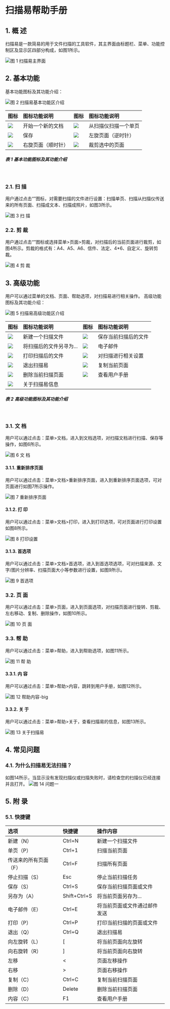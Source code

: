 # 扫描易帮助手册

## 1. 概 述
扫描易是一款简易的用于文件扫描的工具软件，其主界面由标题栏、菜单、功能控制区及显示区四部分构成，如图1所示。

![图 1 扫描易主界面](image/1.png)
<br>
## 2. 基本功能
基本功能图标及其功能介绍：

![图 2 扫描易基本功能区介绍](image/2.png)
<br>

|图标	|图标功能说明	|图标|	图标功能说明|
|:-----|:-------|:---------|:----------|
|![](image/icon1.png)|	开始一个新的文档	|![](image/icon4.png)|	从扫描仪扫描一个单页
|![](image/icon2.png)|	保存	|![](image/icon5.png)|	左旋页面（逆时针）
|![](image/icon3.png)|	右旋页面（顺时针）	|![](image/icon6.png)|	裁剪选中的页面

##### 表 1 基本功能图标及其功能介绍
<br>

### 2.1. 扫 描
用户通过点击“”图标，对需要扫描的文件进行设置：扫描单页、扫描从扫描仪传送来的所有页面、扫描成文本、扫描成照片，如图3所示。

![图 3 扫 描](image/3.png)
<br>

### 2.2. 剪 裁
用户通过点击“”图标或选择菜单>页面>剪裁，对扫描后的当前页面进行裁剪，如图4所示。剪裁的格式有：A4、A5、A6、信件、法定、4*6、自定义、旋转剪裁。

![图 4 剪 裁](image/4.png)
<br>

## 3. 高级功能
用户可以通过菜单的文档、页面、帮助选项，对扫描易进行相关操作。
高级功能图标及其功能介绍：

![图 5 扫描易高级功能区介绍](image/5.png)
<br>

|图标|	图标功能说明	|图标|	图标功能说明
| :------------ | :------------ | :------------ | :------------ |
|![](image/icon7.png)|	新建一个扫描文件	|![](image/icon13.png)|	保存当前扫描后的文件
|![](image/icon8.png)|	将扫描后的文件另寻为...|![](image/icon14.png)|		电子邮件
|![](image/icon9.png)|	打印扫描后的文件	|![](image/icon15.png)|	对扫描进行相关设置
|![](image/icon10.png)|	退出扫描易	|![](image/icon16.png)|	复制当前页面
|![](image/icon11.png)|	删除当前扫描页面	|![](image/icon17.png)|	查看用户手册
|![](image/icon12.png)|	关于扫描易信息	||||
	
##### 表 2 高级功能图标及其功能介绍
<br>

### 3.1. 文 档
用户可以通过点击：菜单>文档，进入到文档选项，对扫描文档进行扫描、保存等操作，如图6所示。

![图 6 文 档](image/6.png)
<br>

#### 3.1.1. 重新排序页面
用户可以通过点击：菜单>文档>重新排序页面，进入到重新排序页面选项，可对页面进行如图7所示操作。

![图 7 重新排序页面](image/7.png)
<br>

#### 3.1.2. 打 印
用户可以通过点击：菜单>文档>打印，进入到打印选项，可对页面进行打印设置如图8所示。

![图 8 打印设置](image/8.png)
<br>

#### 3.1.3. 首选项
用户可以通过点击：菜单>文档>首选项，进入到首选项选项，可对扫描来源、文字/图片分辨率、扫描页面大小等参数进行设置，如图9所示。

![图 9 首选项](image/9.png)
<br>

### 3.2. 页 面
用户可以通过点击：菜单>页面，进入到页面选项，对扫描页面进行旋转、剪裁、左右移动、复制、删除操作，如图10所示。

![图 10 页 面](image/10.png)
<br>

### 3.3. 帮 助
用户可以通过点击：菜单>帮助，进入到帮助选项，如图11所示。

![图 11 帮 助](image/11.png)
<br>

#### 3.3.1. 内 容
用户可以通过点击：菜单>帮助>内容，跳转到用户手册，如图12所示。

![图 12 帮助内容-big](image/12.png)
<br>

#### 3.3.2. 关 于
用户可以通过点击：菜单>帮助>关于，查看扫描易的信息，如图13所示。

![图 13 关于扫描易](image/13.png)
<br>

## 4. 常见问题
### 4.1. 为什么扫描易无法扫描？
如图14所示，当显示没有发现扫描仪或扫描失败时，请检查您的扫描仪已经连接并且打开。
![图 14 问题一](image/14.png)
<br>

## 5. 附 录
### 5.1. 快捷键

|选项	|快捷键|	操作内容
 |:------------ | :------------ | :------------ |
|新建（N）|	Ctrl+N|	新建一个扫描文件
|单页（P）|	Ctrl+1|	扫描当前页面
|传送来的所有页面（F）|	Ctrl+F|	扫描所有页面
|停止扫描（S）|	Esc	|停止当前扫描任务
|保存（S）|	Ctrl+S	|保存当前扫描页面或文件
|另存为（A）|	Shift+Ctrl+S	|将当前页面另存为...
|电子邮件（E）|	Ctrl+E	|将当前页面或文件通过邮件发送
|打印（P）|	Ctrl+P	|打印当前扫描的页面或文件
|退出（Q）|	Ctrl+Q	|退出扫描易
|向左旋转（L）|	[	|将当前页面向左旋转
|向右旋转（R）|	]	|将当前页面向右旋转
|左移	|<	|页面左移操作
|右移	|>	|页面右移操作
|复制（C）|	Ctrl+C	|复制当前扫描页面
|删除（D）|	Delete	|删除当前扫描页面
|内容（C）|	F1	|查看用户手册

<br>

